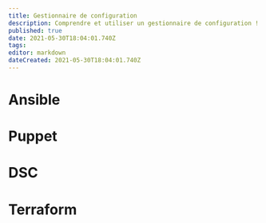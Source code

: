 ```yaml
---
title: Gestionnaire de configuration
description: Comprendre et utiliser un gestionnaire de configuration !
published: true
date: 2021-05-30T18:04:01.740Z
tags: 
editor: markdown
dateCreated: 2021-05-30T18:04:01.740Z
---
```


# Ansible

# Puppet

# DSC

# Terraform